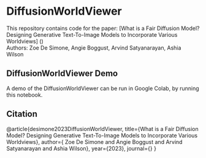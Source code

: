 # DiffusionWorldViewer
This repository contains code for the paper:
[What is a Fair Diffusion Model? Designing Generative Text-To-Image Models to Incorporate Various Worldviews] () 
<br>
Authors: Zoe De Simone, Angie Boggust, Arvind Satyanarayan, Ashia Wilson
<br>

## DiffusionWorldViewer Demo

A demo of the DiffusionWorldViewer can be run in Google Colab, by running this notebook.


## Citation
@article{desimone2023DiffusionWorldViewer,
      title={What is a Fair Diffusion Model? Designing Generative Text-To-Image Models to Incorporate Various Worldviews}, 
      author={ Zoe De Simone and Angie Boggust and Arvind Satyanarayan and Ashia Wilson},
      year={2023},
      journal={}
}